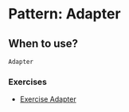 # Pattern: Adapter

## When to use?
``
Adapter
``

### Exercises
- [Exercise Adapter](https://github.com/kammradt/faculdade-design-patterns/tree/master/src/patterns/adapter/exercises/)